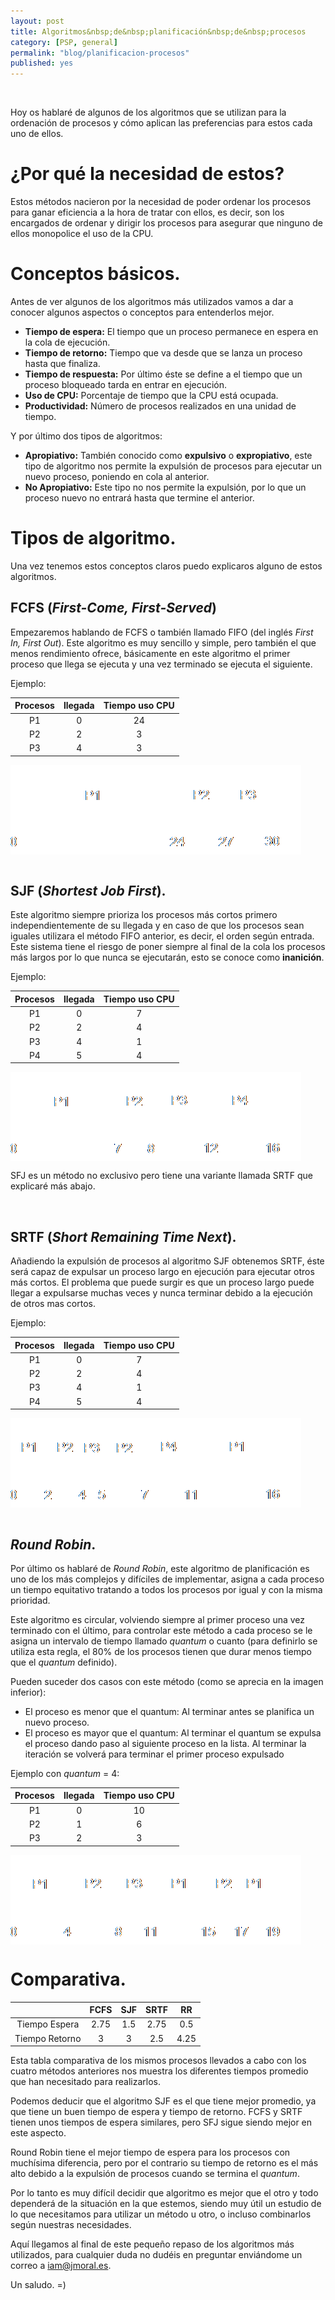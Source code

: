 ```yaml
---
layout: post
title: Algoritmos&nbsp;de&nbsp;planificación&nbsp;de&nbsp;procesos
category: [PSP, general]
permalink: "blog/planificacion-procesos"
published: yes
---
```


<br>

Hoy os hablaré de algunos de los algoritmos que se utilizan para la ordenación de procesos y cómo aplican las preferencias para estos cada uno de ellos.

# ¿Por qué la necesidad de estos?

Estos métodos nacieron por la necesidad de poder ordenar los procesos para ganar eficiencia a la hora de tratar con ellos, es decir, son los
encargados de ordenar y dirigir los procesos para asegurar que ninguno de ellos monopolice el uso de la CPU.

# Conceptos básicos.

Antes de ver algunos de los algoritmos más utilizados vamos a dar a conocer algunos aspectos o conceptos para entenderlos mejor.

* **Tiempo de espera:** El tiempo que un proceso permanece en espera en la cola de ejecución.
* **Tiempo de retorno:** Tiempo que va desde que se lanza un proceso hasta que finaliza.
* **Tiempo de respuesta:** Por último éste se define a el tiempo que un proceso bloqueado tarda en entrar en ejecución.
* **Uso de CPU:** Porcentaje de tiempo que la CPU está ocupada.
* **Productividad:** Número de procesos realizados en una unidad de tiempo.

Y por último dos tipos de algoritmos:

* **Apropiativo:** También conocido como **expulsivo** o **expropiativo**, este tipo de algoritmo nos permite la expulsión de procesos para ejecutar un nuevo proceso, poniendo en cola al anterior.
* **No Apropiativo:** Este tipo no nos permite la expulsión, por lo que un proceso nuevo no entrará hasta que termine el anterior.

# Tipos de algoritmo.

Una vez tenemos estos conceptos claros puedo explicaros alguno de estos algoritmos.

## FCFS (*First-Come, First-Served*)

Empezaremos hablando de FCFS o también llamado FIFO (del inglés *First In, First Out*).
Este algoritmo es muy sencillo y simple, pero también el que menos rendimiento ofrece, básicamente en este algoritmo el primer proceso que llega se ejecuta y una vez terminado 
se ejecuta el siguiente.

Ejemplo:

| Procesos | llegada  | Tiempo uso CPU |
|:--------:|:--------:|:--------------:|
| P1       | 0        | 24             |
| P2       | 2        | 3              |
| P3       | 4        | 3              |

<img class="differentSize65" src="/assets/img/procesos/fcfs.png" alt="fcfs" style="margin:left; display:block;">

<br>

## SJF (*Shortest Job First*).

Este algoritmo siempre prioriza los procesos más cortos primero independientemente de su llegada y en caso de que los procesos sean iguales utilizara el método FIFO anterior, 
es decir, el orden según entrada. Este sistema tiene el riesgo de poner siempre al final de la cola los procesos más largos por lo que
nunca se ejecutarán, esto se conoce como **inanición**.

Ejemplo:

| Procesos | llegada  | Tiempo uso CPU |
|:--------:|:--------:|:--------------:|
| P1       | 0        | 7              |
| P2       | 2        | 4              |
| P3       | 4        | 1              |
| P4       | 5        | 4              |

<img class="differentSize65" src="/assets/img/procesos/sjf.png" alt="sjf" style="margin:left; display:block;">

SFJ es un método no exclusivo pero tiene una variante llamada SRTF que explicaré más abajo.

<br>

## SRTF (*Short Remaining Time Next*).

Añadiendo la expulsión de procesos al algoritmo SJF obtenemos SRTF, éste será capaz de expulsar un proceso largo en ejecución para ejecutar otros más cortos. El problema que
puede surgir es que un proceso largo puede llegar a expulsarse muchas veces y nunca terminar debido a la ejecución de otros mas cortos.

Ejemplo:

| Procesos | llegada  | Tiempo uso CPU |
|:--------:|:--------:|:--------------:|
| P1       | 0        | 7              |
| P2       | 2        | 4              |
| P3       | 4        | 1              |
| P4       | 5        | 4              |

<img class="differentSize65" src="/assets/img/procesos/srtf.png" alt="srtf" style="margin:left; display:block;">

<br>

## *Round Robin*.

Por último os hablaré de *Round Robin*, este algoritmo de planificación es uno de los más complejos y difíciles de implementar, asigna a cada proceso un
tiempo equitativo tratando a todos los procesos por igual y con la misma prioridad. 

Este algoritmo es circular, volviendo siempre al primer proceso una vez terminado con el último,
para controlar este método a cada proceso se le asigna un intervalo de tiempo llamado *quantum* o
cuanto (para definirlo se utiliza esta regla, el 80% de los procesos tienen que durar menos tiempo
que el *quantum* definido).

Pueden suceder dos casos con este método (como se aprecia en la imagen inferior):

* El proceso es menor que el quantum: Al terminar antes se planifica un nuevo proceso.
* El proceso es mayor que el quantum: Al terminar el quantum se expulsa el proceso dando paso al siguiente proceso en la lista. Al terminar la iteración se volverá para
terminar el primer proceso expulsado

Ejemplo con *quantum* = 4:

| Procesos | llegada  | Tiempo uso CPU |
|:--------:|:--------:|:--------------:|
| P1       | 0        | 10             |
| P2       | 1        | 6              |
| P3       | 2        | 3              |

<img class="differentSize65" src="/assets/img/procesos/round-robin.png" alt="Round Robin" style="margin:left; display:block;">

# Comparativa.

|                | FCFS  | SJF   | SRTF  | RR    |
|:--------------:|:-----:|:-----:|:-----:|:-----:|
| Tiempo Espera  | 2.75  | 1.5   | 2.75  | 0.5   |
| Tiempo Retorno | 3     | 3     | 2.5   | 4.25  |

Esta tabla comparativa de los mismos procesos llevados a cabo con los cuatro métodos anteriores
nos muestra los diferentes tiempos promedio que han necesitado para realizarlos.

Podemos deducir que el algoritmo SJF es el que tiene mejor promedio, ya que tiene un
buen tiempo de espera y tiempo de retorno. FCFS y SRTF tienen unos tiempos de espera
similares, pero SFJ sigue siendo mejor en este aspecto.

Round Robin tiene el mejor tiempo de espera para los procesos con muchísima diferencia, pero
por el contrario su tiempo de retorno es el más alto debido a la expulsión de procesos cuando se
termina el *quantum*.

Por lo tanto es muy difícil decidir que algoritmo es mejor que el otro y todo dependerá de la situación
en la que estemos, siendo muy útil un estudio de lo que necesitamos para utilizar un método u
otro, o incluso combinarlos según nuestras necesidades.

Aquí llegamos al final de este pequeño repaso de los algoritmos más utilizados, para cualquier duda no dudéis en preguntar enviándome un correo a [iam@jmoral.es](mailto:iam@jmoral.es "iam@jmoral.es").

Un saludo. =)
